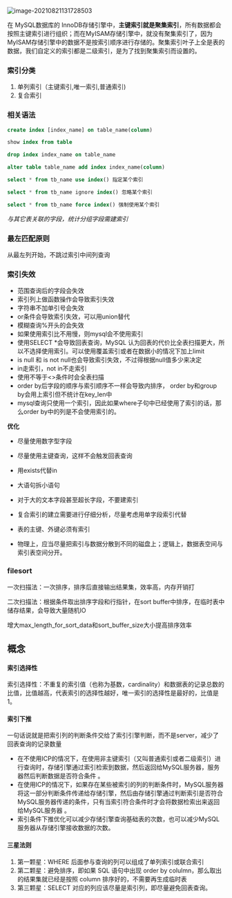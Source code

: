 ![image-20210821131728503](E:\学习笔记\typora\img\image-20210821131728503.png)

在 MySQL数据库的 InnoDB存储引擎中，**主键索引就是聚集索引**，所有数据都会按照主键索引进行组织；而在MyISAM存储引擎中，就没有聚集索引了，因为MyISAM存储引擎中的数据不是按索引顺序进行存储的。聚集索引叶子上全是表的数据，我们自定义的索引都是二级索引，是为了找到聚集索引而设置的。

### 索引分类

1. 单列索引（主键索引,唯一索引,普通索引)
3. 复合索引

### 相关语法

```sql
create index [index_name] on table_name(column) 

show index from table

drop index index_name on table_name

alter table table_name add index index_name(column)

select * from tb_name use index() 指定某个索引

select * from tb_name ignore index() 忽略某个索引

select * from tb_name force index() 强制使用某个索引
```

*与其它表关联的字段，统计分组字段需建索引*

### 最左匹配原则

从最左列开始，不跳过索引中间列查询

### 索引失效

- 范围查询后的字段会失效
- 索引列上做函数操作会导致索引失效
- 字符串不加单引号会失效
- or条件会导致索引失效，可以用union替代
- 模糊查询%开头的会失效
- 如果使用索引比不用慢，则mysql会不使用索引
- 使用SELECT *会导致回表查询，MySQL 认为回表的代价比全表扫描更大，所以不选择使用索引。可以使用覆盖索引或者在数据小的情况下加上limit
- is null 和 is not null也会导致索引失效，不过得根据null值多少来决定
- in走索引，not in不走索引
- 使用不等于<>条件时会全表扫描
- order by后字段的顺序与索引顺序不一样会导致内排序， order by和group by会用上索引但不统计在key_len中
- mysql查询只使用一个索引，因此如果where子句中已经使用了索引的话，那么order by中的列是不会使用索引的。

**优化**

- 尽量使用数字型字段

- 尽量使用主键查询，这样不会触发回表查询

- 用exists代替in

- 大语句拆小语句

- 对于大的文本字段甚至超长字段，不要建索引

- 复合索引的建立需要进行仔细分析，尽量考虑用单字段索引代替

- 表的主键、外键必须有索引

- 物理上，应当尽量把索引与数据分散到不同的磁盘上；逻辑上，数据表空间与索引表空间分开。

  

### filesort

一次扫描法：一次排序，排序后直接输出结果集，效率高，内存开销打

二次扫描法：根据条件取出排序字段和行指针，在sort buffer中排序，在临时表中储存结果，会导致大量随机IO

增大max_length_for_sort_data和sort_buffer_size大小提高排序效率

## 概念

#### 索引选择性

索引选择性：不重复的索引值（也称为基数，cardinality）和数据表的记录总数的比值，比值越高，代表索引的选择性越好，唯一索引的选择性是最好的，比值是 1。

#### 索引下推

一句话说就是把索引列的判断条件交给了索引引擎判断，而不是server，减少了回表查询的记录数量

- 在不使用ICP的情况下，在使用非主键索引（又叫普通索引或者二级索引）进行查询时，存储引擎通过索引检索到数据，然后返回给MySQL服务器，服务器然后判断数据是否符合条件 。
- 在使用ICP的情况下，如果存在某些被索引的列的判断条件时，MySQL服务器将这一部分判断条件传递给存储引擎，然后由存储引擎通过判断索引是否符合MySQL服务器传递的条件，只有当索引符合条件时才会将数据检索出来返回给MySQL服务器 。
- 索引条件下推优化可以减少存储引擎查询基础表的次数，也可以减少MySQL服务器从存储引擎接收数据的次数。

#### 三星法则

1. 第一颗星：WHERE 后面参与查询的列可以组成了单列索引或联合索引
2. 第二颗星：避免排序，即如果 SQL 语句中出现 order by colulmn，那么取出的结果集就已经是按照 column 排序好的，不需要再生成临时表
3. 第三颗星：SELECT 对应的列应该尽量是索引列，即尽量避免回表查询。
